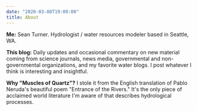 ```yaml
---
date: "2020-03-08T19:00:00"
title: About
---
```

**Me:** Sean Turner. Hydrologist / water resources modeler based in Seattle, WA.

**This blog:** Daily updates and occasional commentary on new material coming from science journals, news media, governmental and non-governmental organizations, and my favorite water blogs. I post whatever I think is interesting and insightful.

**Why "Muscles of Quartz"?** I stole it from the English translation of Pablo Neruda's beautiful poem "Entrance of the Rivers." It's the only piece of acclaimed world literature I'm aware of that describes hydrological processes.